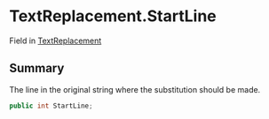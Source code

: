 # TextReplacement.StartLine

Field in [TextReplacement](api/csharp/yarn.compiler.upgrader.textreplacement.md)

## Summary


The line in the original string where the substitution should
be made.


```csharp
public int StartLine;
```


